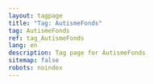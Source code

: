 ```yaml
---
layout: tagpage
title: "Tag: AutismeFonds"
tag: AutismeFonds
ref: tag_AutismeFonds
lang: en
description: Tag page for AutismeFonds
sitemap: false
robots: noindex
---
```

